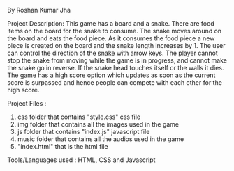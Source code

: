 By Roshan Kumar Jha

Project Description: This game has a board and a snake. There are food items on the board for the snake to consume. The snake moves around on the board and eats the food piece. As it consumes the food piece a new piece is created on the board and the snake length increases by 1. The user can control the direction of the snake with arrow keys. The player cannot stop the snake from moving while the game is in progress, and cannot make the snake go in reverse. If the snake head touches itself or the walls it dies. The game  has a high score option which updates as soon as the current score is surpassed and hence people can compete with each other for the high score.

Project Files :

1. css folder that contains "style.css" css file
2. img folder that contains all the images used in the game
3. js folder that contains "index.js"  javascript file
4. music folder that contains all the audios used in the game 
5. "index.html" that is the html file

Tools/Languages used : HTML, CSS and Javascript
